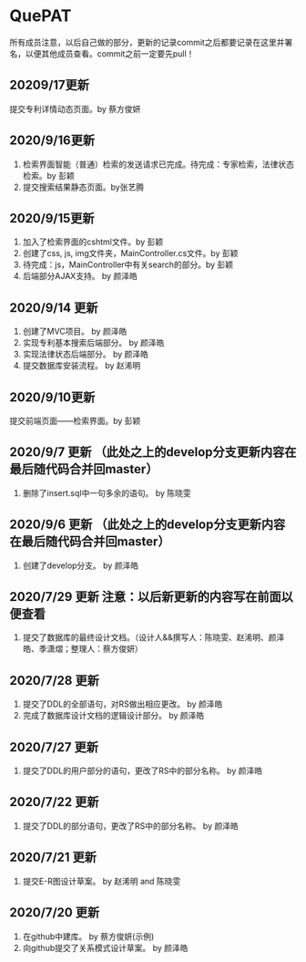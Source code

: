 # QuePAT
所有成员注意，以后自己做的部分，更新的记录commit之后都要记录在这里并署名，以便其他成员查看。commit之前一定要先pull！

## 20209/17更新
提交专利详情动态页面。by 蔡方俊妍

## 2020/9/16更新

1. 检索界面智能（普通）检索的发送请求已完成。待完成：专家检索，法律状态检索。by 彭颖
2. 提交搜索结果静态页面。by张艺腾

## 2020/9/15更新

1.  加入了检索界面的cshtml文件。by 彭颖
2.  创建了css, js, img文件夹，MainController.cs文件。by 彭颖
3.  待完成：js，MainController中有关search的部分。by 彭颖
4.  后端部分AJAX支持。 by 颜泽皓

## 2020/9/14 更新

1. 创建了MVC项目。 by 颜泽皓
2. 实现专利基本搜索后端部分。  by 颜泽皓
3. 实现法律状态后端部分。  by 颜泽皓
4. 提交数据库安装流程。 by 赵浠明

## 2020/9/10更新
提交前端页面——检索界面。by 彭颖

## 2020/9/7 更新 （此处之上的develop分支更新内容在最后随代码合并回master）

1. 删除了insert.sql中一句多余的语句。 by 陈晓雯

## 2020/9/6 更新 （此处之上的develop分支更新内容在最后随代码合并回master）

1. 创建了develop分支。 by 颜泽皓

## 2020/7/29 更新 注意：以后新更新的内容写在前面以便查看

1. 提交了数据库的最终设计文档。（设计人&&撰写人：陈晓雯、赵浠明、颜泽皓、季潇熠；整理人：蔡方俊妍）

## 2020/7/28 更新
1. 提交了DDL的全部语句，对RS做出相应更改。 by 颜泽皓
2. 完成了数据库设计文档的逻辑设计部分。 by 颜泽皓
## 2020/7/27 更新
1. 提交了DDL的用户部分的语句，更改了RS中的部分名称。 by 颜泽皓
## 2020/7/22 更新
1. 提交了DDL的部分语句，更改了RS中的部分名称。 by 颜泽皓
## 2020/7/21 更新
1. 提交E-R图设计草案。 by 赵浠明 and 陈晓雯
## 2020/7/20 更新
1. 在github中建库。 by 蔡方俊妍(示例)
2. 向github提交了关系模式设计草案。 by 颜泽皓










